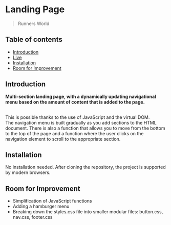 
# Landing Page
> Runners World

## Table of contents
* [Introduction](#introduction)
* [Live](#live)
* [Installation](#installation)
* [Room for Improvement](#room-for-improvement)

## Introduction
<strong>Multi-section landing page, with a dynamically updating navigational menu based on the amount of content that is added to the page.</strong>

<br/>This is possible thanks to the use of JavaScript and the virtual DOM.  
The navigation menu is built gradually as you add sections to the HTML document. There is also a function that allows you to move from the bottom to the top of the page and a function where the user clicks on the navigation element to scroll to the appropriate section.

## Installation 
No installation needed. After cloning the repository, the project is supported by modern browsers. 

## Room for Improvement
* Simplification of JavaScript functions
* Adding a hamburger menu
* Breaking down the styles.css file into smaller modular files: button.css, nav.css, footer.css


